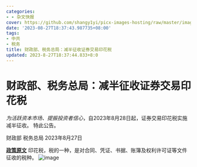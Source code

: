 ```yaml
---
categories:
- - 杂文快报
cover: https://github.com/shangy1yi/picx-images-hosting/raw/master/image.7lgg4d2wlbw0.webp
date: '2023-08-27T18:37:43.987735+08:00'
tags:
- 中共
- 税务
title: 财政部、税务总局：减半征收证券交易印花税
updated: 2023-8-27T18:37:44.833+8:0
---
```

# 财政部、税务总局：减半征收证券交易印花税

*为活跃资本市场、提振投资者信心*，自2023年8月28日起，证券交易印花税实施减半征收。 特此公告。

财政部  税务总局
2023年8月27日

[**政策原文**](http://szs.mof.gov.cn/zhengcefabu/202308/t20230827_3904226.htm)
印花税，税的一种，是对合同、凭证、书据、账簿及权利许可证等文件征收的税种。
<img src="https://github.com/shangy1yi/picx-images-hosting/raw/master/image.7lgg4d2wlbw0.webp" alt="image" />


